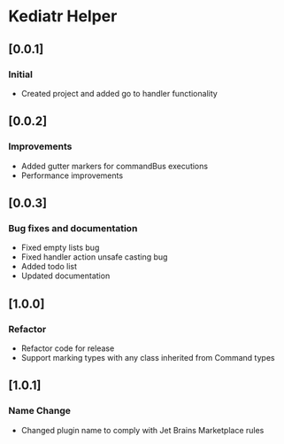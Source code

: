 # Kediatr Helper

## [0.0.1]
### Initial
- Created project and added go to handler functionality
## [0.0.2]
### Improvements
- Added gutter markers for commandBus executions 
- Performance improvements
## [0.0.3]
### Bug fixes and documentation
- Fixed empty lists bug
- Fixed handler action unsafe casting bug
- Added todo list
- Updated documentation
## [1.0.0]
### Refactor
- Refactor code for release
- Support marking types with any class inherited from Command types
## [1.0.1]
### Name Change
- Changed plugin name to comply with Jet Brains Marketplace rules